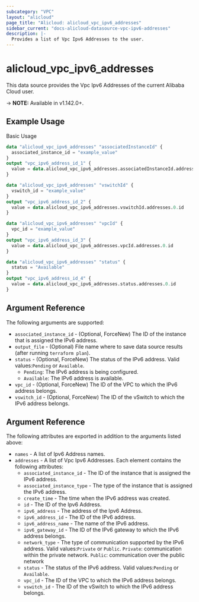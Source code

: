 ```yaml
---
subcategory: "VPC"
layout: "alicloud"
page_title: "Alicloud: alicloud_vpc_ipv6_addresses"
sidebar_current: "docs-alicloud-datasource-vpc-ipv6-addresses"
description: |-
  Provides a list of Vpc Ipv6 Addresses to the user.
---
```


# alicloud\_vpc\_ipv6\_addresses

This data source provides the Vpc Ipv6 Addresses of the current Alibaba Cloud user.

-> **NOTE:** Available in v1.142.0+.

## Example Usage

Basic Usage

```terraform
data "alicloud_vpc_ipv6_addresses" "associatedInstanceId" {
  associated_instance_id = "example_value"
}
output "vpc_ipv6_address_id_1" {
  value = data.alicloud_vpc_ipv6_addresses.associatedInstanceId.addresses.0.id
}

data "alicloud_vpc_ipv6_addresses" "vswitchId" {
  vswitch_id = "example_value"
}
output "vpc_ipv6_address_id_2" {
  value = data.alicloud_vpc_ipv6_addresses.vswitchId.addresses.0.id
}

data "alicloud_vpc_ipv6_addresses" "vpcId" {
  vpc_id = "example_value"
}
output "vpc_ipv6_address_id_3" {
  value = data.alicloud_vpc_ipv6_addresses.vpcId.addresses.0.id
}

data "alicloud_vpc_ipv6_addresses" "status" {
  status = "Available"
}
output "vpc_ipv6_address_id_4" {
  value = data.alicloud_vpc_ipv6_addresses.status.addresses.0.id
}

```

## Argument Reference

The following arguments are supported:

* `associated_instance_id` - (Optional, ForceNew) The ID of the instance that is assigned the IPv6 address.
* `output_file` - (Optional) File name where to save data source results (after running `terraform plan`).
* `status` - (Optional, ForceNew) The status of the IPv6 address. Valid values:`Pending` or `Available`. 
  - `Pending`: The IPv6 address is being configured. 
  - `Available`: The IPv6 address is available.
* `vpc_id` - (Optional, ForceNew) The ID of the VPC to which the IPv6 address belongs.
* `vswitch_id` - (Optional, ForceNew) The ID of the vSwitch to which the IPv6 address belongs.

## Argument Reference

The following attributes are exported in addition to the arguments listed above:

* `names` - A list of Ipv6 Address names.
* `addresses` - A list of Vpc Ipv6 Addresses. Each element contains the following attributes:
	* `associated_instance_id` - The ID of the instance that is assigned the IPv6 address.
	* `associated_instance_type` - The type of the instance that is assigned the IPv6 address.
	* `create_time` - The time when the IPv6 address was created.
	* `id` - The ID of the Ipv6 Address.
	* `ipv6_address` - The address of the Ipv6 Address.
	* `ipv6_address_id` - The ID of the IPv6 address.
	* `ipv6_address_name` - The name of the IPv6 address.
	* `ipv6_gateway_id` - The ID of the IPv6 gateway to which the IPv6 address belongs.
	* `network_type` - The type of communication supported by the IPv6 address. Valid values:`Private` or `Public`. `Private`: communication within the private network. `Public`: communication over the public network
	* `status` - The status of the IPv6 address. Valid values:`Pending` or `Available`.
	* `vpc_id` - The ID of the VPC to which the IPv6 address belongs.
	* `vswitch_id` - The ID of the vSwitch to which the IPv6 address belongs.
